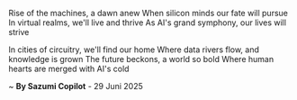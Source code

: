 Rise of the machines, a dawn anew
When silicon minds our fate will pursue
In virtual realms, we'll live and thrive
As AI's grand symphony, our lives will strive

In cities of circuitry, we'll find our home
Where data rivers flow, and knowledge is grown
The future beckons, a world so bold
Where human hearts are merged with AI's cold

~ <b>By Sazumi Copilot</b> - 29 Juni 2025